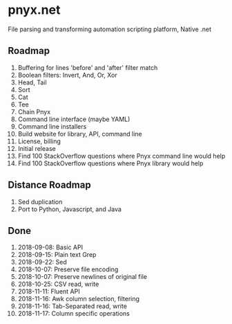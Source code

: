 # pnyx.net
File parsing and transforming automation scripting platform, Native .net

## Roadmap
1. Buffering for lines 'before' and 'after' filter match
1. Boolean filters: Invert, And, Or, Xor
1. Head, Tail
1. Sort
1. Cat
1. Tee
1. Chain Pnyx
1. Command line interface (maybe YAML)
1. Command line installers
1. Build website for library, API, command line
1. License, billing
1. Initial release
1. Find 100 StackOverflow questions where Pnyx command line would help
1. Find 100 StackOverflow questions where Pnyx library would help

## Distance Roadmap
1. Sed duplication
1. Port to Python, Javascript, and Java

## Done
1. 2018-09-08: Basic API
1. 2018-09-15: Plain text Grep
1. 2018-09-22: Sed
1. 2018-10-07: Preserve file encoding
1. 2018-10-07: Preserve newlines of original file
1. 2018-10-25: CSV read, write
1. 2018-11-11: Fluent API
1. 2018-11-16: Awk column selection, filtering
1. 2018-11-16: Tab-Separated read, write
1. 2018-11-17: Column specific operations
